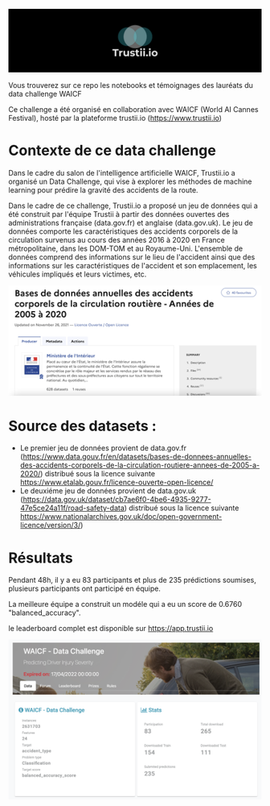 ![trustii logo](/images/HeroImage.png)

Vous trouverez sur ce repo les notebooks et témoignages des lauréats du data challenge WAICF

Ce challenge a été organisé en collaboration avec WAICF (World AI Cannes Festival), hosté par la plateforme trustii.io (https://www.trustii.io)

# Contexte de ce data challenge

Dans le cadre du salon de l'intelligence artificielle WAICF, Trustii.io a organisé un Data Challenge, qui vise à explorer les méthodes de machine learning pour prédire la gravité des accidents de la route.

Dans le cadre de ce challenge, Trustii.io a proposé un jeu de données qui a été construit par l'équipe Trustii à partir des données ouvertes des administrations française (data.gov.fr) et anglaise (data.gov.uk). Le jeu de données comporte les caractéristiques des accidents corporels de la circulation survenus au cours des années 2016 à 2020 en France métropolitaine, dans les DOM-TOM et au Royaume-Uni. L'ensemble de données comprend des informations sur le lieu de l'accident ainsi que des informations sur les caractéristiques de l'accident et son emplacement, les véhicules impliqués et leurs victimes, etc.

![illustration](/images/etalab-dataset.png)

# Source des datasets :
* Le premier jeu de données provient de data.gov.fr (https://www.data.gouv.fr/en/datasets/bases-de-donnees-annuelles-des-accidents-corporels-de-la-circulation-routiere-annees-de-2005-a-2020/) distribué sous la licence suivante https://www.etalab.gouv.fr/licence-ouverte-open-licence/ 
* Le deuxiéme jeu de données provient de data.gov.uk (https://data.gov.uk/dataset/cb7ae6f0-4be6-4935-9277-47e5ce24a11f/road-safety-data) distribué sous la licence suivante https://www.nationalarchives.gov.uk/doc/open-government-licence/version/3/)

# Résultats 

Pendant 48h, il y a eu 83 participants et plus de 235 prédictions soumises, plusieurs participants ont participé en équipe.

La meilleure équipe a construit un modéle qui a eu un score de 0.6760 "balanced_accuracy".

le leaderboard complet est disponible sur https://app.trustii.io 

![illustration](/images/waicf-data-challenge-result.png)
